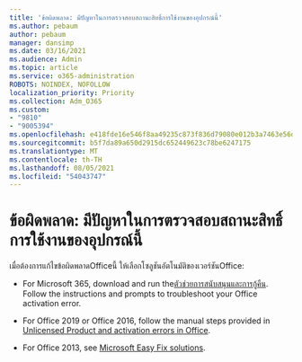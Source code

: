 ```yaml
---
title: 'ข้อผิดพลาด: มีปัญหาในการตรวจสอบสถานะสิทธิ์การใช้งานของอุปกรณ์นี้'
ms.author: pebaum
author: pebaum
manager: dansimp
ms.date: 03/16/2021
ms.audience: Admin
ms.topic: article
ms.service: o365-administration
ROBOTS: NOINDEX, NOFOLLOW
localization_priority: Priority
ms.collection: Adm_O365
ms.custom:
- "9810"
- "9005394"
ms.openlocfilehash: e418fde16e546f8aa49235c873f836d79080e012b3a7463e56d88d1641a0db7e
ms.sourcegitcommit: b5f7da89a650d2915dc652449623c78be6247175
ms.translationtype: MT
ms.contentlocale: th-TH
ms.lasthandoff: 08/05/2021
ms.locfileid: "54043747"
---
```

# <a name="error-there-was-a-problem-checking-this-devices-license-status"></a>ข้อผิดพลาด: มีปัญหาในการตรวจสอบสถานะสิทธิ์การใช้งานของอุปกรณ์นี้

เมื่อต้องการแก้ไขข้อผิดพลาดOfficeนี้ ให้เลือกโซลูชันอัตโนมัติของเวอร์ชันOffice:

- For Microsoft 365, download and run the[ตัวช่วยการสนับสนุนและการกู้คืน](https://aka.ms/SaRA-OfficeActivation-Chat). Follow the instructions and prompts to troubleshoot your Office activation error.

- For Office 2019 or Office 2016, follow the manual steps provided in [Unlicensed Product and activation errors in Office](https://support.microsoft.com/office/0d23d3c0-c19c-4b2f-9845-5344fedc4380#bkmk_fixyourself).

- For Office 2013, see [Microsoft Easy Fix solutions](https://support.microsoft.com/topic/microsoft-easy-fix-solutions-have-been-discontinued-b0f4b5f9-3b5a-bd9e-d75d-d45e2f12e16c).